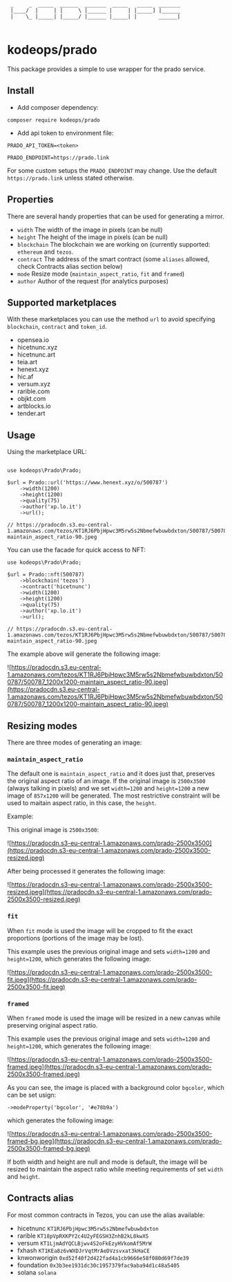 ```
 _     _  _____  ______  _______  _____   _____  _______
 |____/  |     | |     \ |______ |     | |_____] |______
 |    \_ |_____| |_____/ |______ |_____| |       ______|
 
```
 

# kodeops/prado

This package provides a simple to use wrapper for the prado service. 

## Install

* Add composer dependency:

`composer require kodeops/prado`

* Add api token to environment file:

`PRADO_API_TOKEN=<token>`

`PRADO_ENDPOINT=https://prado.link`

For some custom setups the `PRADO_ENDPOINT` may change. Use the default `https://prado.link` unless stated otherwise.

## Properties

There are several handy properties that can be used for generating a mirror.

*  `width` The width of the image in pixels (can be null)
*  `height` The height of the image in pixels (can be null)
*  `blockchain` The blockchain we are working on (currently supported: `ethereum` and  `tezos`.
*  `contract` The address of the smart contract (some `aliases` allowed, check Contracts alias
section below)
*  `mode` Resize mode (`maintain_aspect_ratio`, `fit` and `framed`)
*  `author` Author of the request (for analytics purposes)

## Supported marketplaces

With these marketplaces you can use the method `url` to avoid specifying `blockchain`, `contract` and `token_id`.

* opensea.io
* hicetnunc.xyz
* hicetnunc.art
* teia.art
* henext.xyz
* hic.af
* versum.xyz
* rarible.com
* objkt.com
* artblocks.io
* tender.art


## Usage

Using the marketplace URL:

```

use kodeops\Prado\Prado;

$url = Prado::url('https://www.henext.xyz/o/500787')
    ->width(1200)
    ->height(1200)
    ->quality(75)
    ->author('xp.lo.it')
    ->url();

// https://pradocdn.s3.eu-central-1.amazonaws.com/tezos/KT1RJ6PbjHpwc3M5rw5s2Nbmefwbuwbdxton/500787/500787_1200x1200-maintain_aspect_ratio-90.jpeg     
```

You can use the facade for quick access to NFT:

```
use kodeops\Prado\Prado;

$url = Prado::nft(500787)
    ->blockchain('tezos')
    ->contract('hicetnunc')
    ->width(1200)
    ->height(1200)
    ->quality(75)
    ->author('xp.lo.it')
    ->url();

// https://pradocdn.s3.eu-central-1.amazonaws.com/tezos/KT1RJ6PbjHpwc3M5rw5s2Nbmefwbuwbdxton/500787/500787_1200x1200-maintain_aspect_ratio-90.jpeg 
```

The example above will generate the following image:

![https://pradocdn.s3.eu-central-1.amazonaws.com/tezos/KT1RJ6PbjHpwc3M5rw5s2Nbmefwbuwbdxton/500787/500787_1200x1200-maintain_aspect_ratio-90.jpeg](https://pradocdn.s3.eu-central-1.amazonaws.com/tezos/KT1RJ6PbjHpwc3M5rw5s2Nbmefwbuwbdxton/500787/500787_1200x1200-maintain_aspect_ratio-90.jpeg)

## Resizing modes

There are three modes of generating an image:

### `maintain_aspect_ratio`

The default one is `maintain_aspect_ratio` and it does just that, preserves the original aspect ratio of an image. If the original image is `2500x3500` (always talking in pixels) and we set `width=1200` and `height=1200` a new image of `857x1200` will be generated. The most restrictive constraint will be used to maitain aspect ratio, in this case, the `height`.

Example:

This original image is `2500x3500`:

![https://pradocdn.s3-eu-central-1.amazonaws.com/prado-2500x3500](https://pradocdn.s3-eu-central-1.amazonaws.com/prado-2500x3500-resized.jpeg)

After being processed it generates the following image:

![https://pradocdn.s3-eu-central-1.amazonaws.com/prado-2500x3500-resized.jpeg](https://pradocdn.s3-eu-central-1.amazonaws.com/prado-2500x3500-resized.jpeg)

### `fit`

When `fit` mode is used the image will be cropped to fit the exact proportions (portions of the image may be lost).

This example uses the previous original image and sets `width=1200` and `height=1200`, which generates the following image:

![https://pradocdn.s3-eu-central-1.amazonaws.com/prado-2500x3500-fit.jpeg](https://pradocdn.s3-eu-central-1.amazonaws.com/prado-2500x3500-fit.jpeg)

### `framed`

When `framed` mode is used the image will be resized in a new canvas while preserving original aspect ratio.

This example uses the previous original image and sets `width=1200` and `height=1200`, which generates the following image:

![https://pradocdn.s3-eu-central-1.amazonaws.com/prado-2500x3500-framed.jpeg](https://pradocdn.s3-eu-central-1.amazonaws.com/prado-2500x3500-framed.jpeg)

As you can see, the image is placed with a background color `bgcolor`, which can be set usign:

`->modeProperty('bgcolor', '#e78b9a')`

which generates the following image:

![https://pradocdn.s3-eu-central-1.amazonaws.com/prado-2500x3500-framed-bg.jpeg](https://pradocdn.s3-eu-central-1.amazonaws.com/prado-2500x3500-framed-bg.jpeg)

If both width and height are null and mode is default, the image will be resized to maintain the aspect ratio while meeting requirements of set `width` and `height`.


## Contracts alias

For most common contracts in Tezos, you can use the alias available:

* hicetnunc `KT1RJ6PbjHpwc3M5rw5s2Nbmefwbuwbdxton`
* rarible `KT18pVpRXKPY2c4U2yFEGSH3ZnhB2kL8kwXS`
* versum `KT1LjmAdYQCLBjwv4S2oFkEzyHVkomAf5MrW`
* fxhash `KT1KEa8z6vWXDJrVqtMrAeDVzsvxat3kHaCE`
* knwonworigin `0xd52f40f2d422fad4a1cb9666e58f080d69f7de39`
* foundation `0x3b3ee1931dc30c1957379fac9aba94d1c48a5405`
* solana `solana`
